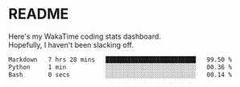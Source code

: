 # README

Here's my WakaTime coding stats dashboard.  
Hopefully, I haven't been slacking off.

<!--START_SECTION:waka-->

```txt
Markdown   7 hrs 28 mins   █████████████████████████   99.50 %
Python     1 min           ░░░░░░░░░░░░░░░░░░░░░░░░░   00.36 %
Bash       0 secs          ░░░░░░░░░░░░░░░░░░░░░░░░░   00.14 %
```

<!--END_SECTION:waka-->